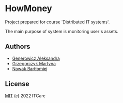# HowMoney

Project prepared for course 'Distributed IT systems'. 

The main purpose of system is monitoring user's assets.

## Authors

- [Generowicz Aleksandra](https://github.com/ale-gen)
- [Grzegorczyk Martyna](https://github.com/gtyska)
- [Nowak Bartłomiej](https://github.com/barte525)

## License 
[MIT](LICENSE) (c) 2022 ITCare
